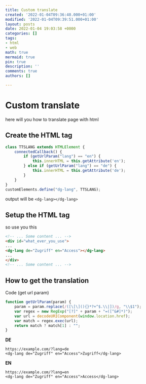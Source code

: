```yaml
---
title: Custom translate
created: '2022-01-04T09:36:40.000+01:00'
modified: '2022-01-04T09:39:51.000+01:00'
layout: posts
date: 2022-01-04 19:03:58 +0000
categories: []
tags:
- html
- web
math: true
mermaid: true
pin: true
description: ''
comments: true
authors: []

---
```

# Custom translate

here will you how to translate page with html

## Create the HTML tag
```javascript
class TTSLANG extends HTMLElement {
    connectedCallback() {
        if (getUrlParam("lang") == "en") {
            this.innerHTML = this.getAttribute('en');
        } else if (getUrlParam("lang") == "de") {
            this.innerHTML = this.getAttribute('de');
        }
    }
}
customElements.define("dg-lang", TTSLANG);
```
output will be `<dg-lang></dg-lang>`

## Setup the HTML tag
so use you this

```html
<!-- ... Some content ... -->
<div id="what_ever_you_use">
...
<dg-lang de="Zugriff" en="Access"></dg-lang>
...
</div>
<!-- ... Some content ... -->
```

## How to get the translation 

Code (get url param)
```javascript
function getUrlParam(param) {
    param = param.replace(/([\[\](){}*?+^$.\\|])/g, "\\$1");
    var regex = new RegExp("[?]" + param + "=([^&#]*)");
    var url = decodeURIComponent(window.location.href);
    var match = regex.exec(url);
    return match ? match[1] : "";
}
```

**DE**
```
https://example.com/?lang=de
<dg-lang de="Zugriff" en="Access">Zugriff</dg-lang>
```

**EN**
```
https://example.com/?lang=en
<dg-lang de="Zugriff" en="Access">Access</dg-lang>
```